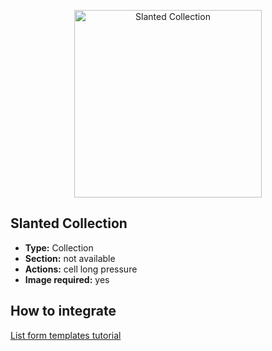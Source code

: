 <p align="center"><img src="https://developer.4d.com/4d-for-ios/docs/assets/en/template-formatters/Listform-slanted-collection.gif" alt="Slanted Collection" height="auto" width="300"></p>

## Slanted Collection

* **Type:** Collection
* **Section:** not available
* **Actions:** cell long pressure
* **Image required:** yes

## How to integrate

[List form templates tutorial](https://developer.4d.com/4d-for-ios/docs/en/creating-listform-templates.html)

